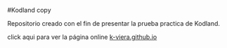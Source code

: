 #Kodland copy

Repositorio creado con el fin de presentar la prueba practica de Kodland.

 click aqui para ver la página online [k-viera.github.io](https://k-viera.github.io)